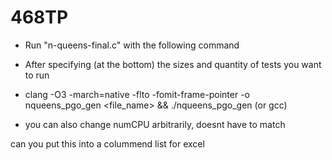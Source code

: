 # 468TP
- Run "n-queens-final.c" with the following command

- After specifying (at the bottom) the sizes and quantity of tests you want to run

- clang -O3 -march=native -flto -fomit-frame-pointer -o nqueens_pgo_gen <file_name> && ./nqueens_pgo_gen   (or gcc)

- you can also change numCPU arbitrarily, doesnt have to match

 
can you put this into a colummend list for excel
